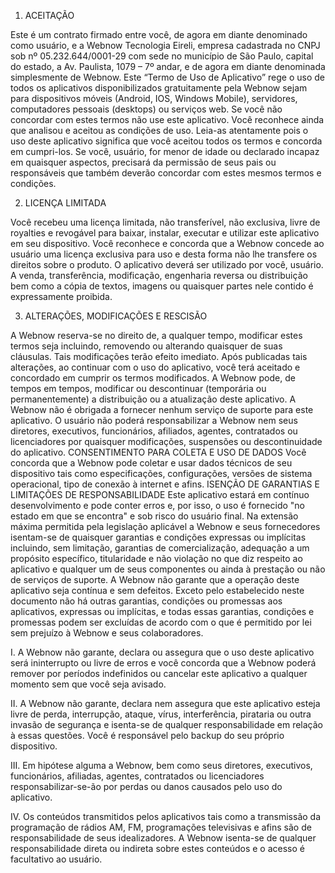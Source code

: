 1. ACEITAÇÃO

  Este é um contrato firmado entre você, de agora em diante denominado como usuário, e a Webnow Tecnologia
Eireli, empresa cadastrada no CNPJ sob nº 05.232.644/0001-29 com sede no município de São Paulo, capital do
estado, a Av. Paulista, 1079 – 7º andar, e de agora em diante denominada simplesmente de Webnow. Este
“Termo de Uso de Aplicativo” rege o uso de todos os aplicativos disponibilizados gratuitamente pela Webnow
sejam para dispositivos móveis (Android, IOS, Windows Mobile), servidores, computadores pessoais (desktops)
ou serviços web. Se você não concordar com estes termos não use este aplicativo.
Você reconhece ainda que analisou e aceitou as condições de uso. Leia-as atentamente pois o uso deste
aplicativo significa que você aceitou todos os termos e concorda em cumpri-los. Se você, usuário, for menor de
idade ou declarado incapaz em quaisquer aspectos, precisará da permissão de seus pais ou responsáveis que
também deverão concordar com estes mesmos termos e condições.

2. LICENÇA LIMITADA

  Você recebeu uma licença limitada, não transferível, não exclusiva, livre de royalties e revogável para baixar,
instalar, executar e utilizar este aplicativo em seu dispositivo. Você reconhece e concorda que a Webnow
concede ao usuário uma licença exclusiva para uso e desta forma não lhe transfere os direitos sobre o produto.
O aplicativo deverá ser utilizado por você, usuário. A venda, transferência, modificação, engenharia reversa ou
distribuição bem como a cópia de textos, imagens ou quaisquer partes nele contido é expressamente proibida.

3. ALTERAÇÕES, MODIFICAÇÕES E RESCISÃO

  A Webnow reserva-se no direito de, a qualquer tempo, modificar estes termos seja incluindo, removendo ou
alterando quaisquer de suas cláusulas. Tais modificações terão efeito imediato. Após publicadas tais alterações,
ao continuar com o uso do aplicativo, você terá aceitado e concordado em cumprir os termos modificados.
A Webnow pode, de tempos em tempos, modificar ou descontinuar (temporária ou permanentemente) a
distribuição ou a atualização deste aplicativo.
A Webnow não é obrigada a fornecer nenhum serviço de suporte para este aplicativo.
O usuário não poderá responsabilizar a Webnow nem seus diretores, executivos, funcionários, afiliados, agentes,
contratados ou licenciadores por quaisquer modificações, suspensões ou descontinuidade do aplicativo.
CONSENTIMENTO PARA COLETA E USO DE DADOS
Você concorda que a Webnow pode coletar e usar dados técnicos de seu dispositivo tais como especificações,
configurações, versões de sistema operacional, tipo de conexão à internet e afins.
ISENÇÃO DE GARANTIAS E LIMITAÇÕES DE RESPONSABILIDADE
Este aplicativo estará em contínuo desenvolvimento e pode conter erros e, por isso, o uso é fornecido "no
estado em que se encontra" e sob risco do usuário final. Na extensão máxima permitida pela legislação aplicável
a Webnow e seus fornecedores isentam-se de quaisquer garantias e condições expressas ou implícitas incluindo,
sem limitação, garantias de comercialização, adequação a um propósito específico, titularidade e não violação no
que diz respeito ao aplicativo e qualquer um de seus componentes ou ainda à prestação ou não de serviços de
suporte. A Webnow não garante que a operação deste aplicativo seja contínua e sem defeitos.
Exceto pelo estabelecido neste documento não há outras garantias, condições ou promessas aos aplicativos,
expressas ou implícitas, e todas essas garantias, condições e promessas podem ser excluídas de acordo com o
que é permitido por lei sem prejuízo à Webnow e seus colaboradores.

I. A Webnow não garante, declara ou assegura que o uso deste aplicativo será ininterrupto ou livre de erros
e você concorda que a Webnow poderá remover por períodos indefinidos ou cancelar este aplicativo a qualquer
momento sem que você seja avisado.

II. A Webnow não garante, declara nem assegura que este aplicativo esteja livre de perda, interrupção,
ataque, vírus, interferência, pirataria ou outra invasão de segurança e isenta-se de qualquer responsabilidade em
relação à essas questões. Você é responsável pelo backup do seu próprio dispositivo.

III. Em hipótese alguma a Webnow, bem como seus diretores, executivos, funcionários, afiliadas, agentes,
contratados ou licenciadores responsabilizar-se-ão por perdas ou danos causados pelo uso do aplicativo.

IV. Os conteúdos transmitidos pelos aplicativos tais como a transmissão da programação de rádios AM, FM,
programações televisivas e afins são de responsabilidade de seus idealizadores. A Webnow isenta-se de qualquer
responsabilidade direta ou indireta sobre estes conteúdos e o acesso é facultativo ao usuário.
